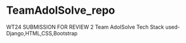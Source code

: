 # TeamAdolSolve_repo
WT24 SUBMISSION FOR REVIEW 2
Team AdolSolve
Tech Stack used-Django,HTML,CSS,Bootstrap
